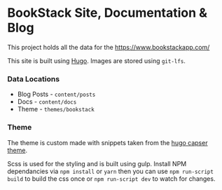 # BookStack Site, Documentation & Blog

This project holds all the data for the https://www.bookstackapp.com/

This site is built using [Hugo](https://gohugo.io). Images are stored using `git-lfs`. 

### Data Locations

* Blog Posts - `content/posts`
* Docs - `content/docs`
* Theme - `themes/bookstack`

### Theme

The theme is custom made with snippets taken from the [hugo capser theme](https://github.com/vjeantet/hugo-theme-casper).

Scss is used for the styling and is built using gulp. Install NPM dependancies via `npm install` or `yarn` then you can use `npm run-script build` to build the css once or `npm run-script dev` to watch for changes.